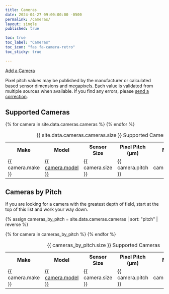 ```yaml
---
title: Cameras
date: 2024-04-27 09:00:00:00 -0500
permalink: /cameras/
layout: single
published: true

toc: true
toc_label: "Cameras"
toc_icon: "fas fa-camera-retro"
toc_sticky: true

---
```


<a href="mailto:diff@590.mozmail.com?subject=diffraction.cAm Add a Camera">Add a Camera</a>

Pixel pitch values may be published by the manufacturer or calculated based sensor dimensions and megapixels. Each value is validated from multiple sources when available. If you find any errors, please <a href="mailto:diff@590.mozmail.com?subject=diffraction.cAm Correction">send a correction</a>.

## Supported Cameras

<table id="supported-cameras">
<caption>{{ site.data.cameras.cameras.size }} Supported Cameras</caption>
<tr>
  <th>Make</th>
  <th>Model</th>
  <th>Sensor Size</th>
  <th>Pixel Pitch (μm)</th>
  <th>Megapixels</th>
</tr>
{% for camera in site.data.cameras.cameras %}
<tr>
  <td>{{ camera.make }}</td>
  <td><a href="/?camera={{ camera.make }} {{ camera.model }}">{{ camera.model }}</a></td>
  <td>{{ camera.size }}</td>
  <td>{{ camera.pitch }}</td>
  <td style="text-align: right;">{{ camera.megapixels }}</td>
</tr>
{% endfor %}
</table>

## Cameras by Pitch

If you are looking for a camera with the greatest depth of field, start at the top of this list and work your way down.

{% assign cameras_by_pitch = site.data.cameras.cameras | sort: "pitch" | reverse %}

<table id="cameras-by-pitch">
<caption>{{ cameras_by_pitch.size }} Supported Cameras</caption>
<tr>
  <th>Make</th>
  <th>Model</th>
  <th>Sensor Size</th>
  <th>Pixel Pitch (μm)</th>
  <th>Megapixels</th>
</tr>
{% for camera in cameras_by_pitch %}
<tr>
  <td>{{ camera.make }}</td>
  <td><a href="/?camera={{ camera.make }} {{ camera.model }}">{{ camera.model }}</a></td>
  <td>{{ camera.size }}</td>
  <td>{{ camera.pitch }}</td>
  <td style="text-align: right;">{{ camera.megapixels }}</td>
</tr>
{% endfor %}
</table>
